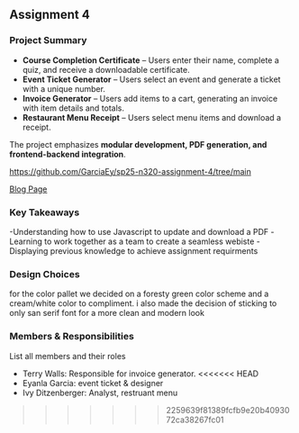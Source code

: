 ## Assignment 4

### Project Summary

- **Course Completion Certificate** – Users enter their name, complete a quiz, and receive a downloadable certificate.
- **Event Ticket Generator** – Users select an event and generate a ticket with a unique number.
- **Invoice Generator** – Users add items to a cart, generating an invoice with item details and totals.
- **Restaurant Menu Receipt** – Users select menu items and download a receipt.

The project emphasizes **modular development, PDF generation, and frontend-backend integration**.

https://github.com/GarciaEy/sp25-n320-assignment-4/tree/main

[Blog Page](https://{username}.github.io/{reponame}/homework-2)

### Key Takeaways

-Understanding how to use Javascript to update and download a PDF
-Learning to work together as a team to create a seamless webiste
-Displaying previous knowledge to achieve assignment requirments

### Design Choices

for the color pallet we decided on a foresty green color scheme and a cream/white color to compliment. i also made the decision of sticking to only san serif font for a more clean and modern look

### Members & Responsibilities

List all members and their roles

- Terry Walls: Responsible for invoice generator.
  <<<<<<< HEAD
-  Eyanla Garcia: event ticket & designer
-  Ivy Ditzenberger: Analyst, restruant menu
  > > > > > > > 2259639f81389fcfb9e20b4093072ca38267fc01
